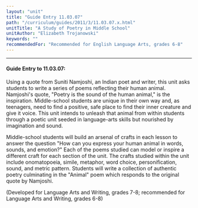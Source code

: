 ```yaml
---
layout: "unit"
title: "Guide Entry 11.03.07"
path: "/curriculum/guides/2011/3/11.03.07.x.html"
unitTitle: "A Study of Poetry in Middle School"
unitAuthor: "Elizabeth Trojanowski"
keywords: ""
recommendedFor: "Recommended for English Language Arts, grades 6-8"
---
```

<body>
<hr/>
<h4>
Guide Entry to 11.03.07:
</h4>
<p>
Using a quote from Suniti Namjoshi, an Indian poet and writer, this unit asks students to write a series of poems reflecting their human animal. Namjoshi's quote, "Poetry is the sound of the human animal," is the inspiration. Middle-school students are unique in their own way and, as teenagers, need to find a positive, safe place to find their inner creature and give it voice. This unit intends to unleash that animal from within students through a poetic unit seeded in language-arts skills but nourished by imagination and sound.
</p>
<p>
Middle-school students will build an arsenal of crafts in each lesson to answer the question "How can you express your human animal in words, sounds, and emotion?" Each of the poems studied can model or inspire a different craft for each section of the unit. The crafts studied within the unit include onomatopoeia, simile, metaphor, word choice, personification, sound, and metric pattern. Students will write a collection of authentic poetry culminating in the "Animal" poem which responds to the original quote by Namjoshi.
</p>
<p>
(Developed for Language Arts and Writing, grades 7-8; recommended for Language Arts and Writing, grades 6-8)
</p>
</body>